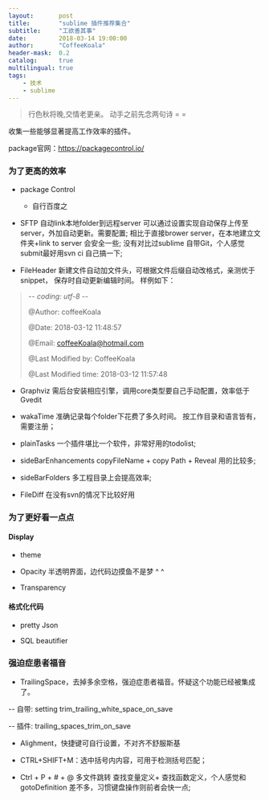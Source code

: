 ```yaml
---
layout:       post
title:        "sublime 插件推荐集合"
subtitle:     "工欲善其事"
date:         2018-03-14 19:00:00
author:       "CoffeeKoala"
header-mask:  0.2
catalog:      true
multilingual: true
tags:
    - 技术
    - sublime
---
```



> 行色秋将晚,交情老更亲。
> 动手之前先念两句诗 = =


收集一些能够显著提高工作效率的插件。

package官网：https://packagecontrol.io/

### 为了更高的效率

 - package Control
     + 自行百度之

 - SFTP
    自动link本地folder到远程server
    可以通过设置实现自动保存上传至server，外加自动更新。需要配置;
    相比于直接brower server，在本地建立文件夹+link to server 会安全一些;
    没有对比过sublime 自带Git，个人感觉submit最好用svn ci 自己搞一下;

 - FileHeader
    新建文件自动加文件头，可根据文件后缀自动改格式，亲测优于snippet，    保存时自动更新编辑时间。 样例如下：

>  -*- coding: utf-8 -*-
>
>  @Author: coffeeKoala
>
>  @Date:   2018-03-12 11:48:57
>
>  @Email:  coffeeKoala@hotmail.com
>
>  @Last Modified by:   CoffeeKoala
>
>  @Last Modified time: 2018-03-12 11:57:48
>

- Graphviz
    需后台安装相应引擎，调用core类型要自己手动配置，效率低于Gvedit


 - wakaTime
    准确记录每个folder下花费了多久时间。
    按工作目录和语言皆有，需要注册；

- plainTasks
    一个插件堪比一个软件，非常好用的todolist;

- sideBarEnhancements
    copyFileName + copy Path + Reveal 用的比较多;


- sideBarFolders
    多工程目录上会提高效率;

- FileDiff
    在没有svn的情况下比较好用


### 为了更好看一点点

#### Display

- theme

- Opacity
    半透明界面，边代码边摸鱼不是梦 ^ ^
- Transparency


#### 格式化代码


- pretty Json

- SQL beautifier


### 强迫症患者福音
- TrailingSpace，去掉多余空格，强迫症患者福音。怀疑这个功能已经被集成了。

-- 自带: setting trim_trailing_white_space_on_save

-- 插件: trailing_spaces_trim_on_save

- Alighment，快捷键可自行设置，不对齐不舒服斯基

- CTRL+SHIFT+M：选中括号内内容，可用于检测括号匹配；

- Ctrl + P + # + @ 多文件跳转 查找变量定义+ 查找函数定义，个人感觉和gotoDefinition 差不多，习惯键盘操作则前者会快一点;





